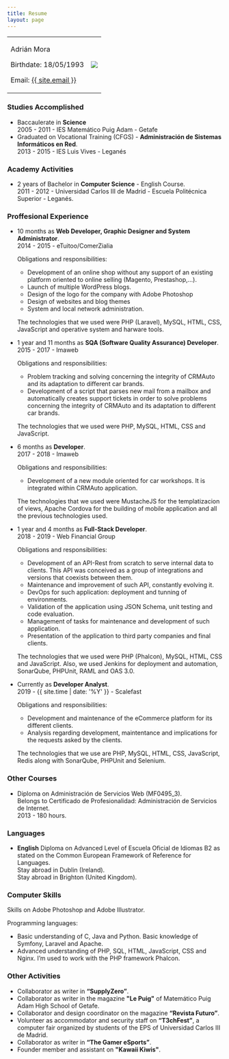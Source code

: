 ```yaml
---
title: Resume
layout: page
---
```


<table>
    <tbody>
        <tr>
            <td>
                <p>Adrián Mora</p>
                <p>Birthdate: 18/05/1993</p>
                <p>Email: <a href="mailto:{{ site.email }}">{{ site.email }}</a></p>
            </td>
            <td>
                <img src="{{ site.picture }}" />
            </td>
        </tr>
    </tbody>
</table>

### Studies Accomplished
 * Baccaulerate in **Science**   
   2005 - 2011 - IES Matemático Puig Adam - Getafe
 * Graduated on Vocational Training (CFGS) - **Administración de Sistemas Informáticos en Red**.   
   2013 - 2015 - IES Luis Vives - Leganés

### Academy Activities
 * 2 years of Bachelor in **Computer Science** - English Course.   
   2011 - 2012 - Universidad Carlos III de Madrid - Escuela Politécnica Superior - Leganés.

### Proffesional Experience
 * 10 months as **Web Developer, Graphic Designer and System Administrator**.   
   2014 - 2015 - eTuitoo/ComerZialia   
      
   Obligations and responsibilities:
   * Development of an online shop without any support of an existing platform oriented to online selling (Magento, Prestashop,…).
   * Launch of multiple WordPress blogs.
   * Design of the logo for the company with Adobe Photoshop
   * Design of websites and blog themes
   * System and local network administration.   

   The technologies that we used were PHP (Laravel), MySQL, HTML, CSS, JavaScript and operative system and harware tools.

 * 1 year and 11 months as **SQA (Software Quality Assurance) Developer**.  
   2015 - 2017 - Imaweb   

   Obligations and responsibilities:
   * Problem tracking and solving concerning the integrity of CRMAuto and its adaptation to different car brands.
   * Development of a script that parses new mail from a mailbox and automatically creates support tickets in order to solve problems concerning the integrity of CRMAuto and its adaptation to different car brands.   

   The technologies that we used were PHP, MySQL, HTML, CSS and JavaScript.

 * 6 months as **Developer**.   
   2017 - 2018 - Imaweb   

   Obligations and responsibilities:
   * Development of a new module oriented for car workshops. It is integrated within CRMAuto application.

   The technologies that we used were MustacheJS for the templatizacion of views, Apache Cordova for the building of mobile application and all the previous technologies used.

 * 1 year and 4 months as **Full-Stack Developer**.   
   2018 - 2019 - Web Financial Group

   Obligations and responsibilities:
   * Development of an API-Rest from scratch to serve internal data to clients. This API was conceived as a group of integrations and versions that coexists between them.
   * Maintenance and improvement of such API, constantly evolving it.
   * DevOps for such application: deployment and tunning of environments.
   * Validation of the application using JSON Schema, unit testing and code evaluation.
   * Management of tasks for maintenance and development of such application.
   * Presentation of the application to third party companies and final clients.

   The technologies that we used were PHP (Phalcon), MySQL, HTML, CSS and JavaScript. Also, we used Jenkins for deployment and automation, SonarQube, PHPUnit, RAML and OAS 3.0.

 * Currently as **Developer Analyst**.  
   2019 - {{ site.time | date: '%Y' }} - Scalefast

   Obligations and responsibilities:
   * Development and maintenance of the eCommerce platform for its different clients.
   * Analysis regarding development, maintentance and implications for the requests asked by the clients.

   The technologies that we use are PHP, MySQL, HTML, CSS, JavaScript, Redis along with SonarQube, PHPUnit and Selenium.

### Other Courses
 * Diploma on Administración de Servicios Web (MF0495_3).   
   Belongs to Certificado de Profesionalidad: Administración de Servicios de
Internet.   
   2013 - 180 hours.

### Languages
 * **English** Diploma on Advanced Level of Escuela Oficial de Idiomas B2 as stated on the Common
European Framework of Reference for Languages.   
   Stay abroad in Dublin (Ireland).   
   Stay abroad in Brighton (United Kingdom).   

### Computer Skills
Skills on Adobe Photoshop and Adobe Illustrator.

Programming languages:  
 * Basic understanding of C, Java and Python. Basic knowledge of Symfony, Laravel and Apache.
 * Advanced understanding of PHP, SQL, HTML, JavaScript, CSS and Nginx. I’m used to work with the PHP framework Phalcon. 

### Other Activities
* Collaborator as writer in **“SupplyZero”**.
* Collaborator as writer in the magazine **"Le Puig"** of Matemático Puig Adam High School of Getafe.
 * Collaborator and design coordinator on the magazine **“Revista Futuro”**.
 * Volunteer as accommodator and security staff on **“T3chFest”**, a computer fair organized by students of the EPS of Universidad Carlos III de Madrid.
 * Collaborator as writer in **“The Gamer eSports”**.
 * Founder member and assistant on **"Kawaii Kiwis"**.